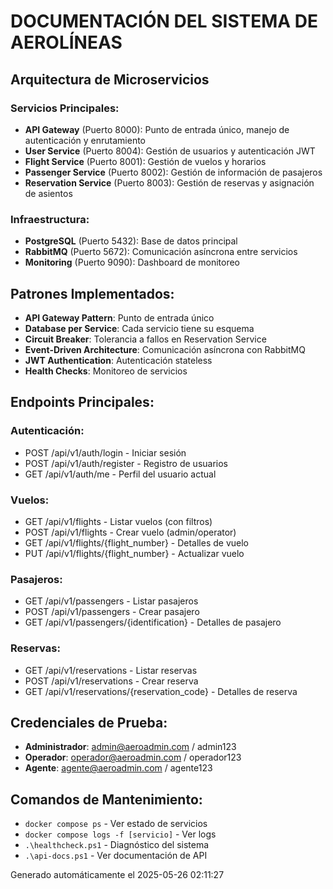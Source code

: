 # DOCUMENTACIÓN DEL SISTEMA DE AEROLÍNEAS

## Arquitectura de Microservicios

### Servicios Principales:
- **API Gateway** (Puerto 8000): Punto de entrada único, manejo de autenticación y enrutamiento
- **User Service** (Puerto 8004): Gestión de usuarios y autenticación JWT
- **Flight Service** (Puerto 8001): Gestión de vuelos y horarios
- **Passenger Service** (Puerto 8002): Gestión de información de pasajeros
- **Reservation Service** (Puerto 8003): Gestión de reservas y asignación de asientos

### Infraestructura:
- **PostgreSQL** (Puerto 5432): Base de datos principal
- **RabbitMQ** (Puerto 5672): Comunicación asíncrona entre servicios
- **Monitoring** (Puerto 9090): Dashboard de monitoreo

## Patrones Implementados:
- **API Gateway Pattern**: Punto de entrada único
- **Database per Service**: Cada servicio tiene su esquema
- **Circuit Breaker**: Tolerancia a fallos en Reservation Service
- **Event-Driven Architecture**: Comunicación asíncrona con RabbitMQ
- **JWT Authentication**: Autenticación stateless
- **Health Checks**: Monitoreo de servicios

## Endpoints Principales:

### Autenticación:
- POST /api/v1/auth/login - Iniciar sesión
- POST /api/v1/auth/register - Registro de usuarios
- GET /api/v1/auth/me - Perfil del usuario actual

### Vuelos:
- GET /api/v1/flights - Listar vuelos (con filtros)
- POST /api/v1/flights - Crear vuelo (admin/operator)
- GET /api/v1/flights/{flight_number} - Detalles de vuelo
- PUT /api/v1/flights/{flight_number} - Actualizar vuelo

### Pasajeros:
- GET /api/v1/passengers - Listar pasajeros
- POST /api/v1/passengers - Crear pasajero
- GET /api/v1/passengers/{identification} - Detalles de pasajero

### Reservas:
- GET /api/v1/reservations - Listar reservas
- POST /api/v1/reservations - Crear reserva
- GET /api/v1/reservations/{reservation_code} - Detalles de reserva

## Credenciales de Prueba:
- **Administrador**: admin@aeroadmin.com / admin123
- **Operador**: operador@aeroadmin.com / operador123
- **Agente**: agente@aeroadmin.com / agente123

## Comandos de Mantenimiento:
- `docker compose ps` - Ver estado de servicios
- `docker compose logs -f [servicio]` - Ver logs
- `.\healthcheck.ps1` - Diagnóstico del sistema
- `.\api-docs.ps1` - Ver documentación de API

Generado automáticamente el 2025-05-26 02:11:27
